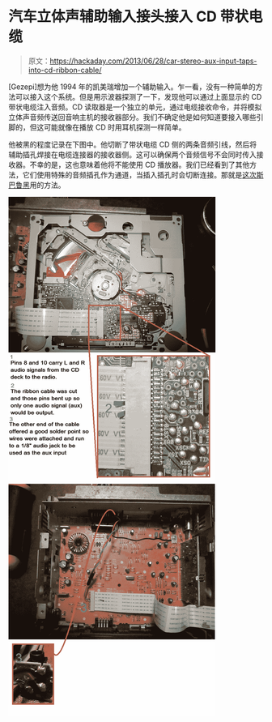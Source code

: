 # 汽车立体声辅助输入接头接入 CD 带状电缆

> 原文：<https://hackaday.com/2013/06/28/car-stereo-aux-input-taps-into-cd-ribbon-cable/>

[Gezepi]想为他 1994 年的凯美瑞增加一个辅助输入。乍一看，没有一种简单的方法可以接入这个系统。但是用示波器探测了一下，发现他可以通过上面显示的 CD 带状电缆注入音频。CD 读取器是一个独立的单元，通过电缆接收命令，并将模拟立体声音频传送回音响主机的接收器部分。我们不确定他是如何知道要接入哪些引脚的，但这可能就像在播放 CD 时用耳机探测一样简单。

他被黑的程度记录在下图中。他切断了带状电缆 CD 侧的两条音频引线，然后将辅助插孔焊接在电缆连接器的接收器侧。这可以确保两个音频信号不会同时传入接收器。不幸的是，这也意味着他将不能使用 CD 播放器。我们已经看到了其他方法，它们使用特殊的音频插孔作为通道，当插入插孔时会切断连接。那就是[这次斯巴鲁黑](http://hackaday.com/2011/05/18/aux-in-hacking-an-04-subaru-radio/)用的方法。

![RadioAuxInput](img/5be1f90012aabd815b6ef84e16123e6c.png)